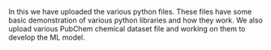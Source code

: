 In this we have uploaded the various python files. These files have some basic demonstration of various python libraries and how they work. We also upload various PubChem
chemical dataset file and working on them to develop the ML model.
